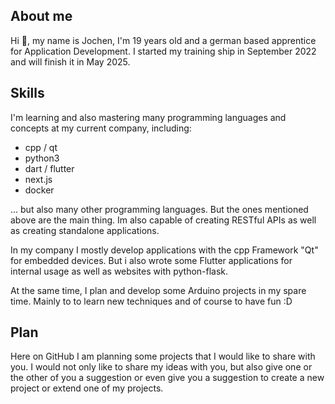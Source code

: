 ## About me
Hi 👋,
my name is Jochen, I'm 19 years old and a german based apprentice for Application Development.
I started my training ship in September 2022 and will finish it in May 2025.

## Skills

I'm learning and also mastering many programming languages and concepts at my current company, including:
- cpp / qt
- python3
- dart / flutter
- next.js
- docker

... but also many other programming languages. But the ones mentioned above are the main thing.
Im also capable of creating RESTful APIs as well as creating standalone applications.

In my company I mostly develop applications with the cpp Framework "Qt" for embedded devices.
But i also wrote some Flutter applications for internal usage as well as websites with python-flask.

At the same time, I plan and develop some Arduino projects in my spare time. Mainly to
to learn new techniques and of course to have fun :D

## Plan

Here on GitHub I am planning some projects that I would like to share with you.
I would not only like to share my ideas with you, but also give one or the other of you a suggestion
or even give you a suggestion to create a new project or extend one of my projects.
